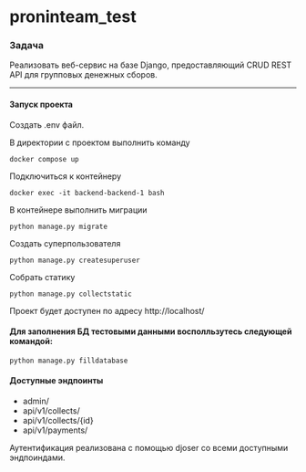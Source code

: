 # proninteam_test


### Задача
Реализовать веб-сервис на базе Django, предоставляющий CRUD REST API
для групповых денежных сборов.

---

#### Запуск проекта

Создать .env файл.

В директории с проектом выполнить команду

```
docker compose up
```

Подключиться к контейнеру 

```
docker exec -it backend-backend-1 bash
```

В контейнере выполнить миграции

```
python manage.py migrate
```

Создать суперпользователя

```
python manage.py createsuperuser
```
Собрать статику
```
python manage.py collectstatic
```
Проект будет доступен по адресу http://localhost/


#### Для заполнения БД тестовыми данными восполльзутесь следующей командой:
```
python manage.py filldatabase
```


#### Доступные эндпоинты

- admin/
- api/v1/collects/
- api/v1/collects/{id}
- api/v1/payments/

Аутентификация реализована с помощью djoser со всеми доступными эндпоиндами.
